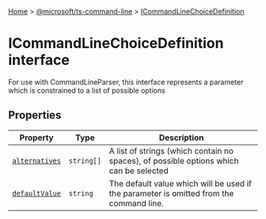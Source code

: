 [Home](./index) &gt; [@microsoft/ts-command-line](./ts-command-line.md) &gt; [ICommandLineChoiceDefinition](./ts-command-line.icommandlinechoicedefinition.md)

# ICommandLineChoiceDefinition interface

For use with CommandLineParser, this interface represents a parameter which is constrained to a list of possible options

## Properties

|  Property | Type | Description |
|  --- | --- | --- |
|  [`alternatives`](./ts-command-line.icommandlinechoicedefinition.alternatives.md) | `string[]` | A list of strings (which contain no spaces), of possible options which can be selected |
|  [`defaultValue`](./ts-command-line.icommandlinechoicedefinition.defaultvalue.md) | `string` | The default value which will be used if the parameter is omitted from the command line. |

